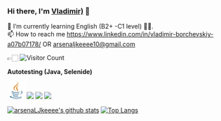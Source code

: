 
<!---
arsenaLJkeeee/arsenaLJkeeee is a ✨ special ✨ repository because its `README.md` (this file) appears on your GitHub profile.
You can click the Preview link to take a look at your changes.
--->

### Hi there, I'm [Vladimir)](https://github.com/arsenaljkeeee) 👋

🌱 I’m currently learning English (B2+ -C1 level) 🤦‍♂.<br/>
📫 How to reach me https://www.linkedin.com/in/vladimir-borchevskiy-a07b07178/ OR
arsenaljkeeee10@gmail.com


👉🏻 ![Visitor Count](https://profile-counter.glitch.me/arsenaLJkeeee/count.svg)

**Autotesting (Java, Selenide)**

<code><img height="40" src="https://github.com/arsenaLJkeeee/arsenaLJkeeee/blob/main/java.png"></code>
<code><img height="40" src="https://raw.githubusercontent.com/dereknguyen269/dereknguyen269/master/images/html.png"></code>
<code><img height="40" src="https://raw.githubusercontent.com/dereknguyen269/dereknguyen269/master/images/css3.png"></code>
<code><img height="40" src="https://raw.githubusercontent.com/dereknguyen269/dereknguyen269/master/images/js.png"></code>


[![arsenaLJkeeee's github stats](https://github-readme-stats.vercel.app/api?username=arsenaLJkeeee&show_icons=true&theme=merko)](https://github.com/arsenaLJkeeee)
[![Top Langs](https://github-readme-stats.vercel.app/api/top-langs/?username=arsenaLJkeeee&layout=compact&theme=merko)](https://github.com/anuraghazra/github-readme-stats)
